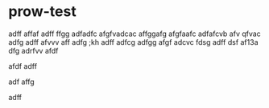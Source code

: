 # prow-test

adff
affaf
adff
ffgg
adfadfc
afgfvadcac
affggafg
afgfaafc
adfafcvb
afv
qfvac
adfg
adff
afvvv
aff
adfg
;kh
adff
adfcg
adfgg
afgf
adcvc
fdsg
adff
dsf
af13a
dfg
adrfvv
afdf

afdf
adff

adf
affg

adff
